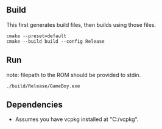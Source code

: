 ## Build

This first generates build files, then builds using those files.

```
cmake --preset=default
cmake --build build --config Release
```

## Run

note: filepath to the ROM should be provided to stdin.

`./build/Release/GameBoy.exe`

## Dependencies

- Assumes you have vcpkg installed at "C:/vcpkg".

